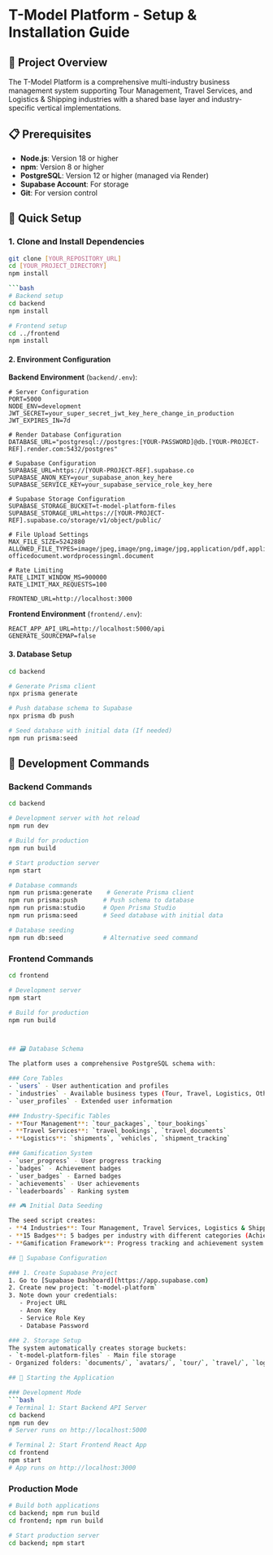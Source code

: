 # T-Model Platform - Setup & Installation Guide

## 🎯 Project Overview

The T-Model Platform is a comprehensive multi-industry business management system supporting Tour Management, Travel Services, and Logistics & Shipping industries with a shared base layer and industry-specific vertical implementations.

## 📋 Prerequisites

- **Node.js**: Version 18 or higher
- **npm**: Version 8 or higher
- **PostgreSQL**: Version 12 or higher (managed via Render)
- **Supabase Account**: For storage
- **Git**: For version control

## 🚀 Quick Setup

### 1. Clone and Install Dependencies

```bash
git clone [YOUR_REPOSITORY_URL]
cd [YOUR_PROJECT_DIRECTORY]
npm install

```bash
# Backend setup
cd backend
npm install

# Frontend setup
cd ../frontend
npm install
```

#### 2. Environment Configuration

**Backend Environment** (`backend/.env`):
```env
# Server Configuration
PORT=5000
NODE_ENV=development
JWT_SECRET=your_super_secret_jwt_key_here_change_in_production
JWT_EXPIRES_IN=7d

# Render Database Configuration
DATABASE_URL="postgresql://postgres:[YOUR-PASSWORD]@db.[YOUR-PROJECT-REF].render.com:5432/postgres"

# Supabase Configuration
SUPABASE_URL=https://[YOUR-PROJECT-REF].supabase.co
SUPABASE_ANON_KEY=your_supabase_anon_key_here
SUPABASE_SERVICE_KEY=your_supabase_service_role_key_here

# Supabase Storage Configuration
SUPABASE_STORAGE_BUCKET=t-model-platform-files
SUPABASE_STORAGE_URL=https://[YOUR-PROJECT-REF].supabase.co/storage/v1/object/public/

# File Upload Settings
MAX_FILE_SIZE=5242880
ALLOWED_FILE_TYPES=image/jpeg,image/png,image/jpg,application/pdf,application/msword,application/vnd.openxmlformats-officedocument.wordprocessingml.document

# Rate Limiting
RATE_LIMIT_WINDOW_MS=900000
RATE_LIMIT_MAX_REQUESTS=100

FRONTEND_URL=http://localhost:3000
```

**Frontend Environment** (`frontend/.env`):
```env
REACT_APP_API_URL=http://localhost:5000/api
GENERATE_SOURCEMAP=false
```

#### 3. Database Setup

```bash
cd backend

# Generate Prisma client
npx prisma generate

# Push database schema to Supabase
npx prisma db push

# Seed database with initial data (If needed)
npm run prisma:seed
```

## 🔧 Development Commands

### Backend Commands
```bash
cd backend

# Development server with hot reload
npm run dev

# Build for production
npm run build

# Start production server
npm start

# Database commands
npm run prisma:generate    # Generate Prisma client
npm run prisma:push       # Push schema to database
npm run prisma:studio     # Open Prisma Studio
npm run prisma:seed       # Seed database with initial data

# Database seeding
npm run db:seed           # Alternative seed command
```

### Frontend Commands
```bash
cd frontend

# Development server
npm start

# Build for production
npm run build



## 🗃️ Database Schema

The platform uses a comprehensive PostgreSQL schema with:

### Core Tables
- `users` - User authentication and profiles
- `industries` - Available business types (Tour, Travel, Logistics, Other)
- `user_profiles` - Extended user information

### Industry-Specific Tables
- **Tour Management**: `tour_packages`, `tour_bookings`
- **Travel Services**: `travel_bookings`, `travel_documents`
- **Logistics**: `shipments`, `vehicles`, `shipment_tracking`

### Gamification System
- `user_progress` - User progress tracking
- `badges` - Achievement badges
- `user_badges` - Earned badges
- `achievements` - User achievements
- `leaderboards` - Ranking system

## 🎮 Initial Data Seeding

The seed script creates:
- **4 Industries**: Tour Management, Travel Services, Logistics & Shipping, Other Industries
- **15 Badges**: 5 badges per industry with different categories (Achievement, Milestone, Special, Revenue)
- **Gamification Framework**: Progress tracking and achievement system

## 🔐 Supabase Configuration

### 1. Create Supabase Project
1. Go to [Supabase Dashboard](https://app.supabase.com)
2. Create new project: `t-model-platform`
3. Note down your credentials:
   - Project URL
   - Anon Key
   - Service Role Key
   - Database Password

### 2. Storage Setup
The system automatically creates storage buckets:
- `t-model-platform-files` - Main file storage
- Organized folders: `documents/`, `avatars/`, `tour/`, `travel/`, `logistics/`

## 🚦 Starting the Application

### Development Mode
```bash
# Terminal 1: Start Backend API Server
cd backend
npm run dev
# Server runs on http://localhost:5000

# Terminal 2: Start Frontend React App
cd frontend
npm start
# App runs on http://localhost:3000
```

### Production Mode
```bash
# Build both applications
cd backend; npm run build
cd frontend; npm run build

# Start production server
cd backend; npm start

